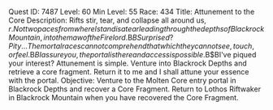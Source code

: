 Quest ID: 7487
Level: 60
Min Level: 55
Race: 434
Title: Attunement to the Core
Description: Rifts stir, tear, and collapse all around us, $r. Not two paces from where I stand is a tear leading through the depths of Blackrock Mountain, into the maw of the Firelord.$B$BSurprised? Pity... The mortal races cannot comprehend that which they cannot see, touch, or feel.$B$BI assure you, the portal is there and access is possible.$B$BI've piqued your interest? Attunement is simple. Venture into Blackrock Depths and retrieve a core fragment. Return it to me and I shall attune your essence with the portal.
Objective: Venture to the Molten Core entry portal in Blackrock Depths and recover a Core Fragment. Return to Lothos Riftwaker in Blackrock Mountain when you have recovered the Core Fragment.

